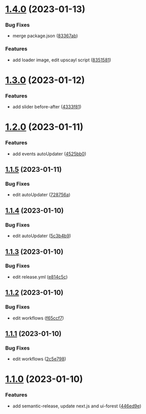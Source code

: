 # [1.4.0](https://github.com/UrijHoruzij/super-resolution/compare/v1.3.0...v1.4.0) (2023-01-13)


### Bug Fixes

* merge package.json ([83367ab](https://github.com/UrijHoruzij/super-resolution/commit/83367ab1af6135dc2db23eef041d65c92ec38af4))


### Features

* add loader image, edit upscayl script ([8351581](https://github.com/UrijHoruzij/super-resolution/commit/83515811a2e3299c9296e4d4a8bde42070815230))

# [1.3.0](https://github.com/UrijHoruzij/super-resolution/compare/v1.2.0...v1.3.0) (2023-01-12)


### Features

* add slider before-after ([4333f81](https://github.com/UrijHoruzij/super-resolution/commit/4333f81ee17a309e0156a72fe50c23b31c957416))

# [1.2.0](https://github.com/UrijHoruzij/super-resolution/compare/v1.1.5...v1.2.0) (2023-01-11)


### Features

* add events autoUpdater ([4525bb0](https://github.com/UrijHoruzij/super-resolution/commit/4525bb0540f9fe5ead52cb2be04f639b4cd4163a))

## [1.1.5](https://github.com/UrijHoruzij/super-resolution/compare/v1.1.4...v1.1.5) (2023-01-11)


### Bug Fixes

* edit autoUpdater ([728756a](https://github.com/UrijHoruzij/super-resolution/commit/728756aa54f25ca4addb7898d2928878173f9e74))

## [1.1.4](https://github.com/UrijHoruzij/super-resolution/compare/v1.1.3...v1.1.4) (2023-01-10)


### Bug Fixes

* edit autoUpdater ([5c3b4b9](https://github.com/UrijHoruzij/super-resolution/commit/5c3b4b9893d311512f25a64215a40c1128d8072c))

## [1.1.3](https://github.com/UrijHoruzij/super-resolution/compare/v1.1.2...v1.1.3) (2023-01-10)


### Bug Fixes

* edit release.yml ([e814c5c](https://github.com/UrijHoruzij/super-resolution/commit/e814c5c3f3023f8dfe0485a26f52e1a62e341d4d))

## [1.1.2](https://github.com/UrijHoruzij/super-resolution/compare/v1.1.1...v1.1.2) (2023-01-10)


### Bug Fixes

* edit workflows ([f65ccf7](https://github.com/UrijHoruzij/super-resolution/commit/f65ccf788eb47572bb9937fc3cc605b72453c719))

## [1.1.1](https://github.com/UrijHoruzij/super-resolution/compare/v1.1.0...v1.1.1) (2023-01-10)


### Bug Fixes

* edit workflows ([2c5e798](https://github.com/UrijHoruzij/super-resolution/commit/2c5e798a7f4d338a209c11ccf57a636ae12c50e0))

# [1.1.0](https://github.com/UrijHoruzij/super-resolution/compare/v1.0.0...v1.1.0) (2023-01-10)


### Features

* add semantic-release, update next.js and ui-forest ([446ed9e](https://github.com/UrijHoruzij/super-resolution/commit/446ed9ee9878f3f16f7412d3165cbbd588abbf13))
